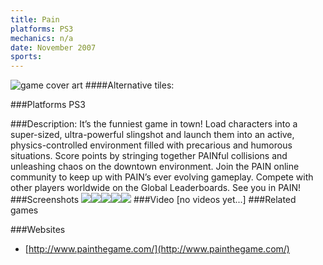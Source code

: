 ```yaml
---
title: Pain
platforms: PS3
mechanics: n/a
date: November 2007
sports: 
---
```

![game cover art](//images.igdb.com/igdb/image/upload/t_cover_big/kzppn3y8ze1hhhiiqx2f.jpg "Logo Title Text 1")
####Alternative tiles:

###Platforms
PS3

###Description:
It’s the funniest game in town! Load characters into a super-sized, ultra-powerful slingshot and launch them into an active, physics-controlled environment filled with precarious and humorous situations. Score points by stringing together PAINful collisions and unleashing chaos on the downtown environment. Join the PAIN online community to keep up with PAIN’s ever evolving gameplay. Compete with other players worldwide on the Global Leaderboards. See you in PAIN!
###Screenshots
<a target="_blank" rel="noopener noreferrer" href="//images.igdb.com/igdb/image/upload/t_cover_big/kwjiakgtydxh4yjp24ff.jpg"><img src="//images.igdb.com/igdb/image/upload/t_thumb/kwjiakgtydxh4yjp24ff.jpg"/></a><a target="_blank" rel="noopener noreferrer" href="//images.igdb.com/igdb/image/upload/t_cover_big/ylae27bh6xbrznjzaayv.jpg"><img src="//images.igdb.com/igdb/image/upload/t_thumb/ylae27bh6xbrznjzaayv.jpg"/></a><a target="_blank" rel="noopener noreferrer" href="//images.igdb.com/igdb/image/upload/t_cover_big/h06awgcs4t8qjyei7vw4.jpg"><img src="//images.igdb.com/igdb/image/upload/t_thumb/h06awgcs4t8qjyei7vw4.jpg"/></a><a target="_blank" rel="noopener noreferrer" href="//images.igdb.com/igdb/image/upload/t_cover_big/cvedf9fid8rbipumg0m0.jpg"><img src="//images.igdb.com/igdb/image/upload/t_thumb/cvedf9fid8rbipumg0m0.jpg"/></a><a target="_blank" rel="noopener noreferrer" href="//images.igdb.com/igdb/image/upload/t_cover_big/csyq1tkn2q1nag6djtpl.jpg"><img src="//images.igdb.com/igdb/image/upload/t_thumb/csyq1tkn2q1nag6djtpl.jpg"/></a>
###Video
[no videos yet...]
###Related games

###Websites
* [http://www.painthegame.com/](http://www.painthegame.com/)
